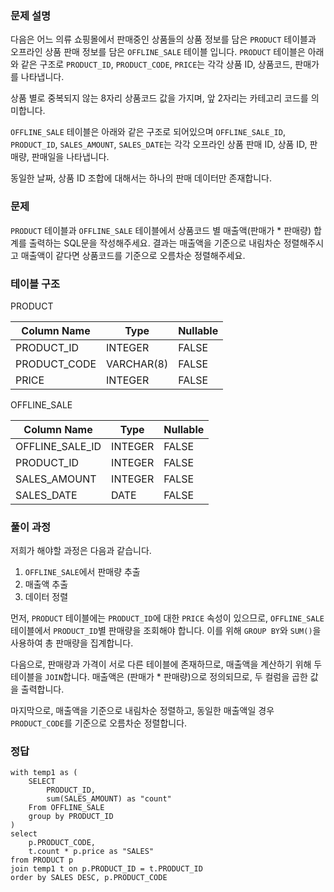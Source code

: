 <h3 id="문제-설명">문제 설명</h3>
<p>다음은 어느 의류 쇼핑몰에서 판매중인 상품들의 상품 정보를 담은 <code>PRODUCT</code> 테이블과 오프라인 상품 판매 정보를 담은 <code>OFFLINE_SALE</code> 테이블 입니다. <code>PRODUCT</code> 테이블은 아래와 같은 구조로 <code>PRODUCT_ID</code>, <code>PRODUCT_CODE</code>, <code>PRICE</code>는 각각 상품 ID, 상품코드, 판매가를 나타냅니다.</p>
<p>상품 별로 중복되지 않는 8자리 상품코드 값을 가지며, 앞 2자리는 카테고리 코드를 의미합니다.</p>
<p><code>OFFLINE_SALE</code> 테이블은 아래와 같은 구조로 되어있으며 <code>OFFLINE_SALE_ID</code>, <code>PRODUCT_ID</code>, <code>SALES_AMOUNT</code>, <code>SALES_DATE</code>는 각각 오프라인 상품 판매 ID, 상품 ID, 판매량, 판매일을 나타냅니다.</p>
<p>동일한 날짜, 상품 ID 조합에 대해서는 하나의 판매 데이터만 존재합니다.</p>
<h3 id="문제">문제</h3>
<p><code>PRODUCT</code> 테이블과 <code>OFFLINE_SALE</code> 테이블에서 상품코드 별 매출액(판매가 * 판매량) 합계를 출력하는 SQL문을 작성해주세요. 결과는 매출액을 기준으로 내림차순 정렬해주시고 매출액이 같다면 상품코드를 기준으로 오름차순 정렬해주세요.</p>
<h3 id="테이블-구조">테이블 구조</h3>
<p>PRODUCT</p>
<table>
<thead>
<tr>
<th>Column Name</th>
<th>Type</th>
<th>Nullable</th>
</tr>
</thead>
<tbody><tr>
<td>PRODUCT_ID</td>
<td>INTEGER</td>
<td>FALSE</td>
</tr>
<tr>
<td>PRODUCT_CODE</td>
<td>VARCHAR(8)</td>
<td>FALSE</td>
</tr>
<tr>
<td>PRICE</td>
<td>INTEGER</td>
<td>FALSE</td>
</tr>
</tbody></table>
<p>OFFLINE_SALE</p>
<table>
<thead>
<tr>
<th>Column Name</th>
<th>Type</th>
<th>Nullable</th>
</tr>
</thead>
<tbody><tr>
<td>OFFLINE_SALE_ID</td>
<td>INTEGER</td>
<td>FALSE</td>
</tr>
<tr>
<td>PRODUCT_ID</td>
<td>INTEGER</td>
<td>FALSE</td>
</tr>
<tr>
<td>SALES_AMOUNT</td>
<td>INTEGER</td>
<td>FALSE</td>
</tr>
<tr>
<td>SALES_DATE</td>
<td>DATE</td>
<td>FALSE</td>
</tr>
</tbody></table>
<h3 id="풀이-과정">풀이 과정</h3>
<p>저희가 해야할 과정은 다음과 같습니다.</p>
<ol>
<li><code>OFFLINE_SALE</code>에서 판매량 추출</li>
<li>매출액 추출</li>
<li>데이터 정렬</li>
</ol>
<p>먼저, <code>PRODUCT</code> 테이블에는 <code>PRODUCT_ID</code>에 대한 <code>PRICE</code> 속성이 있으므로, <code>OFFLINE_SALE</code> 테이블에서 <code>PRODUCT_ID</code>별 판매량을 조회해야 합니다. 이를 위해 <code>GROUP BY</code>와 <code>SUM()</code>을 사용하여 총 판매량을 집계합니다.</p>
<p>다음으로, 판매량과 가격이 서로 다른 테이블에 존재하므로, 매출액을 계산하기 위해 두 테이블을 <code>JOIN</code>합니다. 매출액은 (판매가 * 판매량)으로 정의되므로, 두 컬럼을 곱한 값을 출력합니다.</p>
<p>마지막으로, 매출액을 기준으로 내림차순 정렬하고, 동일한 매출액일 경우 <code>PRODUCT_CODE</code>를 기준으로 오름차순 정렬합니다.</p>
<h3 id="정답">정답</h3>
<pre><code class="language-sql">with temp1 as (
    SELECT
        PRODUCT_ID,
        sum(SALES_AMOUNT) as &quot;count&quot;
    From OFFLINE_SALE
    group by PRODUCT_ID
)
select 
    p.PRODUCT_CODE,
    t.count * p.price as &quot;SALES&quot;
from PRODUCT p
join temp1 t on p.PRODUCT_ID = t.PRODUCT_ID
order by SALES DESC, p.PRODUCT_CODE</code></pre>